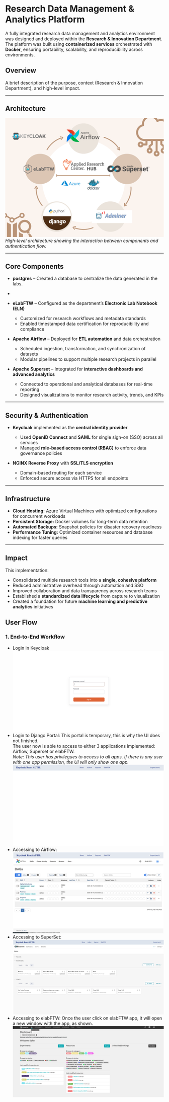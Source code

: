 # **Research Data Management & Analytics Platform**

A fully integrated research data management and analytics environment was designed and deployed within the **Research & Innovation Department**.  
The platform was built using **containerized services** orchestrated with **Docker**, ensuring portability, scalability, and reproducibility across environments.


##  Overview
A brief description of the purpose, context (Research & Innovation Department), and high-level impact.

---
##  Architecture

![Platform Architecture Diagram](src/Main.png)  
*High-level architecture showing the interaction between components and authentication flow.*


---

## **Core Components**

- **postgres** – Created a database to centralize the data generated in the labs.
- 
- **eLabFTW** – Configured as the department’s **Electronic Lab Notebook (ELN)**  
  - Customized for research workflows and metadata standards  
  - Enabled timestamped data certification for reproducibility and compliance  

- **Apache Airflow** – Deployed for **ETL automation** and data orchestration
  - Scheduled ingestion, transformation, and synchronization of datasets  
  - Modular pipelines to support multiple research projects in parallel  

- **Apache Superset** – Integrated for **interactive dashboards and advanced analytics**  
  - Connected to operational and analytical databases for real-time reporting  
  - Designed visualizations to monitor research activity, trends, and KPIs  

---

## **Security & Authentication**

- **Keycloak** implemented as the **central identity provider**  
  - Used **OpenID Connect** and **SAML** for single sign-on (SSO) across all services  
  - Managed **role-based access control (RBAC)** to enforce data governance policies  

- **NGINX Reverse Proxy** with **SSL/TLS encryption**  
  - Domain-based routing for each service  
  - Enforced secure access via HTTPS for all endpoints  

---

## **Infrastructure**

- **Cloud Hosting:** Azure Virtual Machines with optimized configurations for concurrent workloads  
- **Persistent Storage:** Docker volumes for long-term data retention  
- **Automated Backups:** Snapshot policies for disaster recovery readiness  
- **Performance Tuning:** Optimized container resources and database indexing for faster queries  

---

## **Impact**

This implementation:  

- Consolidated multiple research tools into a **single, cohesive platform**  
- Reduced administrative overhead through automation and SSO  
- Improved collaboration and data transparency across research teams  
- Established a **standardized data lifecycle** from capture to visualization  
- Created a foundation for future **machine learning and predictive analytics** initiatives  



##  User Flow

### 1. End-to-End Workflow
- Login in Keycloak
  ![Login Keycloak](src/23.png)
- Login to Django Portal: This portal is temporary, this is why the UI does not finished.  
  The user now is able to access to either 3 applications implemented: Airflow, Superset or elabFTW.  
  _Note: This user has privilegues to access to all apps. If there is any user with one app permission, the UI will only show one app._  
  ![Login Keycloak](src/7.png)
- Accessing to Airflow:
  ![Login Keycloak](src/6.png)
- Accessing to SuperSet:
  ![Login Keycloak](src/24.png)
- Accessing to elabFTW: Once the user click on elabFTW app, it will open a new window with the app, as shown.
  ![Login Keycloak](src/1.png)


